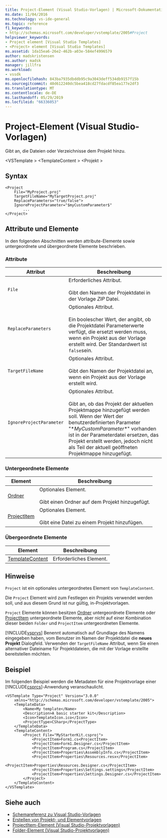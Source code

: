```yaml
---
title: Project-Element (Visual Studio-Vorlagen) | Microsoft-Dokumentation
ms.date: 11/04/2016
ms.technology: vs-ide-general
ms.topic: reference
f1_keywords:
- http://schemas.microsoft.com/developer/vstemplate/2005#Project
helpviewer_keywords:
- Project element [Visual Studio Templates]
- <Project> element [Visual Studio Templates]
ms.assetid: 1da15ea6-26e2-462b-a03e-584ef4996579
author: madskristensen
ms.author: madsk
manager: jillfra
ms.workload:
- vssdk
ms.openlocfilehash: 843ba7935dbddb95c9a3043deff534db9157f15b
ms.sourcegitcommit: 40d612240dc5bea418cd27fdacdf85ea177e2df3
ms.translationtype: MT
ms.contentlocale: de-DE
ms.lasthandoff: 05/29/2019
ms.locfileid: "66336053"
---
```

# <a name="project-element-visual-studio-templates"></a>Project-Element (Visual Studio-Vorlagen)
Gibt an, die Dateien oder Verzeichnisse dem Projekt hinzu.

 \<VSTemplate > \<TemplateContent > \<Projekt >

## <a name="syntax"></a>Syntax

```
<Project
    File="MyProject.proj"
    TargetFileName="MyTargetProject.proj"
    ReplaceParameters="true/false">
    IgnoreProjectParameter="$myCustomParameter$"
        ...
</Project>
```

## <a name="attributes-and-elements"></a>Attribute und Elemente
 In den folgenden Abschnitten werden attribute-Elemente sowie untergeordnete und übergeordnete Elemente beschrieben.

### <a name="attributes"></a>Attribute

|Attribut|Beschreibung|
|---------------|-----------------|
|`File`|Erforderliches Attribut.<br /><br /> Gibt den Namen der Projektdatei in der Vorlage *ZIP* Datei.|
|`ReplaceParameters`|Optionales Attribut.<br /><br /> Ein boolescher Wert, der angibt, ob die Projektdatei Parameterwerte verfügt, die ersetzt werden muss, wenn ein Projekt aus der Vorlage erstellt wird. Der Standardwert ist `false`sein.|
|`TargetFileName`|Optionales Attribut.<br /><br /> Gibt den Namen der Projektdatei an, wenn ein Projekt aus der Vorlage erstellt wird.|
|`IgnoreProjectParameter`|Optionales Attribut.<br /><br /> Gibt an, ob das Projekt der aktuellen Projektmappe hinzugefügt werden soll. Wenn der Wert der benutzerdefinierten Parameter "$*MyCustomParameter*$" vorhanden ist in der Parameterdatei ersetzen, das Projekt erstellt werden, jedoch nicht als Teil der aktuell geöffneten Projektmappe hinzugefügt.|

### <a name="child-elements"></a>Untergeordnete Elemente

|Element|Beschreibung|
|-------------|-----------------|
|[Ordner](../extensibility/folder-element-visual-studio-project-templates.md)|Optionales Element.<br /><br /> Gibt einen Ordner auf dem Projekt hinzugefügt.|
|[ProjectItem](../extensibility/projectitem-element-visual-studio-project-templates.md)|Optionales Element.<br /><br /> Gibt eine Datei zu einem Projekt hinzufügen.|

### <a name="parent-elements"></a>Übergeordnete Elemente

|Element|Beschreibung|
|-------------|-----------------|
|[TemplateContent](../extensibility/templatecontent-element-visual-studio-templates.md)|Erforderliches Element.|

## <a name="remarks"></a>Hinweise
 `Project` ist ein optionales untergeordnetes Element von `TemplateContent`.

 Die `Project` Element wird zum Festlegen ein Projekts verwendet werden soll, und aus diesem Grund ist nur gültig, in-Projektvorlagen.

 `Project` Elemente können besitzen [Ordner](../extensibility/folder-element-visual-studio-project-templates.md) untergeordnete Elemente oder [ProjectItem](../extensibility/projectitem-element-visual-studio-project-templates.md) untergeordnete Elemente, aber nicht auf einer Kombination dieser beiden `Folder` und `ProjectItem` untergeordneten Elemente.

 [!INCLUDE[vsprvs](../code-quality/includes/vsprvs_md.md)] Benennt automatisch auf Grundlage des Namens eingegeben haben, vom Benutzer im Namen der Projektdatei die **neues Projekt** Dialogfeld. Verwenden der `TargetFileName` Attribut, wenn Sie einen alternativer Dateiname für Projektdateien, die mit der Vorlage erstellte bereitstellen möchten.

## <a name="example"></a>Beispiel
 Im folgenden Beispiel werden die Metadaten für eine Projektvorlage einer [!INCLUDE[csprcs](../data-tools/includes/csprcs_md.md)]-Anwendung veranschaulicht.

```
<VSTemplate Type="Project" Version="3.0.0"
    xmlns="http://schemas.microsoft.com/developer/vstemplate/2005">
    <TemplateData>
        <Name>My template</Name>
        <Description>A basic starter kit</Description>
        <Icon>TemplateIcon.ico</Icon>
        <ProjectType>CSharp</ProjectType>
    </TemplateData>
    <TemplateContent>
        <Project File="MyStarterKit.csproj">
            <ProjectItem>Form1.cs<ProjectItem>
            <ProjectItem>Form1.Designer.cs</ProjectItem>
            <ProjectItem>Program.cs</ProjectItem>
            <ProjectItem>Properties\AssemblyInfo.cs</ProjectItem>
            <ProjectItem>Properties\Resources.resx</ProjectItem>
            <ProjectItem>Properties\Resources.Designer.cs</ProjectItem>
            <ProjectItem>Properties\Settings.settings</ProjectItem>
            <ProjectItem>Properties\Settings.Designer.cs</ProjectItem>
        </Project>
    </TemplateContent>
</VSTemplate>
```

## <a name="see-also"></a>Siehe auch
- [Schemareferenz zu Visual Studio-Vorlagen](../extensibility/visual-studio-template-schema-reference.md)
- [Erstellen von Projekt- und Elementvorlagen](../ide/creating-project-and-item-templates.md)
- [ProjectItem-Element (Visual Studio-Projektvorlagen)](../extensibility/projectitem-element-visual-studio-project-templates.md)
- [Folder-Element (Visual Studio-Projektvorlagen)](../extensibility/folder-element-visual-studio-project-templates.md)